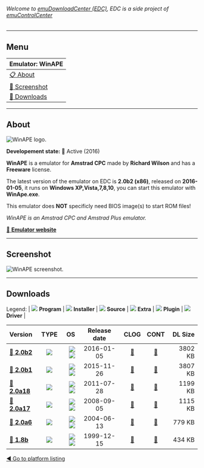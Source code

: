###### Welcome to [emuDownloadCenter (EDC)](https://github.com/PhoenixInteractiveNL/emuDownloadCenter/wiki/), EDC is a side project of [emuControlCenter](https://github.com/PhoenixInteractiveNL/emuControlCenter/wiki/)
***
## Menu
| **Emulator: WinAPE** |
|:---------|
| [:clipboard: About](#about) |
| [:sunrise: Screenshot](#screenshot) |
| [:floppy_disk: Downloads](#downloads) |
***
## About
![](https://github.com/PhoenixInteractiveNL/emuDownloadCenter/wiki/images_emulator/winape_logo_200.jpg "WinAPE logo.")

**Developement state:** :large_blue_circle: Active (2016)

**WinAPE** is a emulator for **Amstrad CPC** made by **Richard Wilson** and has a **Freeware** license.

The latest version of the emulator on EDC is **2.0b2 (x86)**, released on **2016-01-05**, it runs on **Windows XP,Vista,7,8,10**, you can start this emulator with **WinApe.exe**.

This emulator does **NOT** specificly need BIOS image(s) to start ROM files!

_WinAPE is an Amstrad CPC and Amstrad Plus emulator._

[:link: **Emulator website**](http://www.winape.net/)
***
## Screenshot
![](https://raw.githubusercontent.com/PhoenixInteractiveNL/emuDownloadCenter/master/hooks/winape/emulator_screen_01.jpg "WinAPE screenshot.")
***
## Downloads
Legend:
| ![](https://raw.githubusercontent.com/wiki/PhoenixInteractiveNL/emuDownloadCenter/images_misc/icon_program_24.png) **Program** | 
![](https://raw.githubusercontent.com/wiki/PhoenixInteractiveNL/emuDownloadCenter/images_misc/icon_installer_24.png) **Installer** | 
![](https://raw.githubusercontent.com/wiki/PhoenixInteractiveNL/emuDownloadCenter/images_misc/icon_source_code_24.png) **Source** | 
![](https://raw.githubusercontent.com/wiki/PhoenixInteractiveNL/emuDownloadCenter/images_misc/icon_extra_24.png) **Extra** | 
![](https://raw.githubusercontent.com/wiki/PhoenixInteractiveNL/emuDownloadCenter/images_misc/icon_plugin_24.png) **Plugin** | 
![](https://raw.githubusercontent.com/wiki/PhoenixInteractiveNL/emuDownloadCenter/images_misc/icon_driver_24.png) **Driver** | 
 
| Version | TYPE | OS | Release date | CLOG | CONT | DL Size |
|:--------|:----:|---:|:------------:|:----:|:----:|--------:|
| [:floppy_disk: **2.0b2**](https://github.com/PhoenixInteractiveNL/edc-repo0002/raw/master/winape/2.0b2.7z) | ![](https://raw.githubusercontent.com/wiki/PhoenixInteractiveNL/emuDownloadCenter/images_misc/icon_program_24.png) | ![](https://raw.githubusercontent.com/wiki/PhoenixInteractiveNL/emuDownloadCenter/images_misc/logo_windows_24.png)![](https://raw.githubusercontent.com/wiki/PhoenixInteractiveNL/emuDownloadCenter/images_misc/icon_32-bit_24.png) | 2016-01-05 | [:page_facing_up:](https://github.com/PhoenixInteractiveNL/edc-repo0002/blob/master/winape/2.0b2_changelog.txt) | [:mag_right:](https://github.com/PhoenixInteractiveNL/edc-repo0002/blob/master/winape/2.0b2_contents.txt) | 3802 KB |
| [:floppy_disk: **2.0b1**](https://github.com/PhoenixInteractiveNL/edc-repo0002/raw/master/winape/2.0b1.7z) | ![](https://raw.githubusercontent.com/wiki/PhoenixInteractiveNL/emuDownloadCenter/images_misc/icon_program_24.png) | ![](https://raw.githubusercontent.com/wiki/PhoenixInteractiveNL/emuDownloadCenter/images_misc/logo_windows_24.png)![](https://raw.githubusercontent.com/wiki/PhoenixInteractiveNL/emuDownloadCenter/images_misc/icon_32-bit_24.png) | 2015-11-26 | [:page_facing_up:](https://github.com/PhoenixInteractiveNL/edc-repo0002/blob/master/winape/2.0b1_changelog.txt) | [:mag_right:](https://github.com/PhoenixInteractiveNL/edc-repo0002/blob/master/winape/2.0b1_contents.txt) | 3807 KB |
| [:floppy_disk: **2.0a18**](https://github.com/PhoenixInteractiveNL/edc-repo0002/raw/master/winape/2.0a18.7z) | ![](https://raw.githubusercontent.com/wiki/PhoenixInteractiveNL/emuDownloadCenter/images_misc/icon_program_24.png) | ![](https://raw.githubusercontent.com/wiki/PhoenixInteractiveNL/emuDownloadCenter/images_misc/logo_windows_24.png)![](https://raw.githubusercontent.com/wiki/PhoenixInteractiveNL/emuDownloadCenter/images_misc/icon_32-bit_24.png) | 2011-07-28 | [:page_facing_up:](https://github.com/PhoenixInteractiveNL/edc-repo0002/blob/master/winape/2.0a18_changelog.txt) | [:mag_right:](https://github.com/PhoenixInteractiveNL/edc-repo0002/blob/master/winape/2.0a18_contents.txt) | 1199 KB |
| [:floppy_disk: **2.0a17**](https://github.com/PhoenixInteractiveNL/edc-repo0002/raw/master/winape/2.0a17.7z) | ![](https://raw.githubusercontent.com/wiki/PhoenixInteractiveNL/emuDownloadCenter/images_misc/icon_program_24.png) | ![](https://raw.githubusercontent.com/wiki/PhoenixInteractiveNL/emuDownloadCenter/images_misc/logo_windows_24.png)![](https://raw.githubusercontent.com/wiki/PhoenixInteractiveNL/emuDownloadCenter/images_misc/icon_32-bit_24.png) | 2008-09-05 | [:page_facing_up:](https://github.com/PhoenixInteractiveNL/edc-repo0002/blob/master/winape/2.0a17_changelog.txt) | [:mag_right:](https://github.com/PhoenixInteractiveNL/edc-repo0002/blob/master/winape/2.0a17_contents.txt) | 1115 KB |
| [:floppy_disk: **2.0a6**](https://github.com/PhoenixInteractiveNL/edc-repo0002/raw/master/winape/2.0a6.7z) | ![](https://raw.githubusercontent.com/wiki/PhoenixInteractiveNL/emuDownloadCenter/images_misc/icon_program_24.png) | ![](https://raw.githubusercontent.com/wiki/PhoenixInteractiveNL/emuDownloadCenter/images_misc/logo_windows_24.png)![](https://raw.githubusercontent.com/wiki/PhoenixInteractiveNL/emuDownloadCenter/images_misc/icon_32-bit_24.png) | 2004-06-13 | [:page_facing_up:](https://github.com/PhoenixInteractiveNL/edc-repo0002/blob/master/winape/2.0a6_changelog.txt) | [:mag_right:](https://github.com/PhoenixInteractiveNL/edc-repo0002/blob/master/winape/2.0a6_contents.txt) | 779 KB |
| [:floppy_disk: **1.8b**](https://github.com/PhoenixInteractiveNL/edc-repo0002/raw/master/winape/1.8b.7z) | ![](https://raw.githubusercontent.com/wiki/PhoenixInteractiveNL/emuDownloadCenter/images_misc/icon_program_24.png) | ![](https://raw.githubusercontent.com/wiki/PhoenixInteractiveNL/emuDownloadCenter/images_misc/logo_windows_24.png)![](https://raw.githubusercontent.com/wiki/PhoenixInteractiveNL/emuDownloadCenter/images_misc/icon_32-bit_24.png) | 1999-12-15 | [:page_facing_up:](https://github.com/PhoenixInteractiveNL/edc-repo0002/blob/master/winape/1.8b_changelog.txt) | [:mag_right:](https://github.com/PhoenixInteractiveNL/edc-repo0002/blob/master/winape/1.8b_contents.txt) | 434 KB |

[:arrow_backward: Go to platform listing](https://github.com/PhoenixInteractiveNL/emuDownloadCenter/wiki/EDC-Platform-List)
